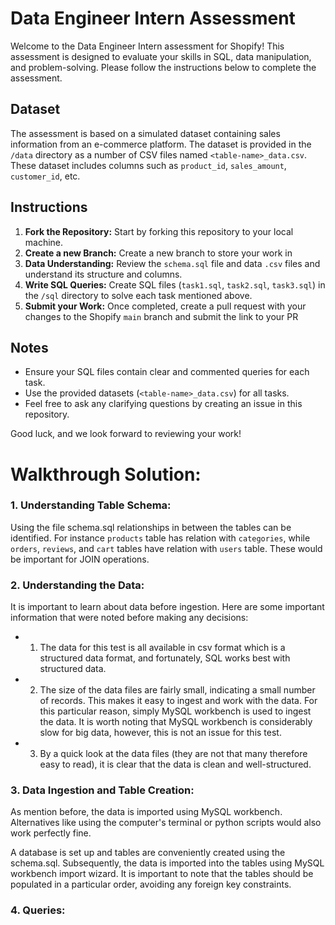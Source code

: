 # Data Engineer Intern Assessment

Welcome to the Data Engineer Intern assessment for Shopify! This assessment is designed to evaluate your skills in SQL, data manipulation, and problem-solving. Please follow the instructions below to complete the assessment.

## Dataset

The assessment is based on a simulated dataset containing sales information from an e-commerce platform. The dataset is provided in the `/data` directory as a number of CSV files named `<table-name>_data.csv`. These dataset includes columns such as `product_id`, `sales_amount`, `customer_id`, etc.

## Instructions

1. **Fork the Repository:** Start by forking this repository to your local machine.
2. **Create a new Branch:** Create a new branch to store your work in
3. **Data Understanding:** Review the `schema.sql` file and data `.csv` files and understand its structure and columns.
4. **Write SQL Queries:** Create SQL files (`task1.sql`, `task2.sql`, `task3.sql`) in the `/sql` directory to solve each task mentioned above.
5. **Submit your Work:** Once completed, create a pull request with your changes to the Shopify `main` branch and submit the link to your PR

## Notes

- Ensure your SQL files contain clear and commented queries for each task.
- Use the provided datasets (`<table-name>_data.csv`) for all tasks.
- Feel free to ask any clarifying questions by creating an issue in this repository.

Good luck, and we look forward to reviewing your work!

# Walkthrough Solution:

### 1. Understanding Table Schema:

Using the file schema.sql relationships in between the tables can be identified. For instance `products` table has relation with `categories`, while `orders`, `reviews`, and `cart` tables have relation with `users` table. These would be important for JOIN operations.

### 2. Understanding the Data:

It is important to learn about data before ingestion. Here are some important information that were noted before making any decisions:

- 1. The data for this test is all available in csv format which is a structured data format, and fortunately, SQL works best with structured data.
- 2. The size of the data files are fairly small, indicating a small number of records. This makes it easy to ingest and work with the data. For this particular reason, simply MySQL workbench is used to ingest the data. It is worth noting that MySQL workbench is considerably slow for big data, however, this is not an issue for this test.
- 3. By a quick look at the data files (they are not that many therefore easy to read), it is clear that the data is clean and well-structured.

### 3. Data Ingestion and Table Creation:

As mention before, the data is imported using MySQL workbench. Alternatives like using the computer's terminal or python scripts would also work perfectly fine.

A database is set up and tables are conveniently created using the schema.sql. Subsequently, the data is imported into the tables using MySQL workbench import wizard. It is important to note that the tables should be populated in a particular order, avoiding any foreign key constraints.

### 4. Queries:
